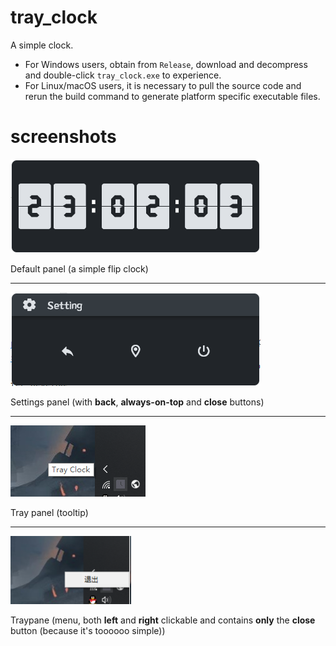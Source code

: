 # tray_clock

A simple clock.

- For Windows users, obtain from `Release`, download and decompress and double-click `tray_clock.exe` to experience.
- For Linux/macOS users, it is necessary to pull the source code and rerun the build command to generate platform
  specific
  executable files.

# screenshots

![](./screen_shots/pic1.png)

Default panel (a simple flip clock)

---

![](./screen_shots/pic2.png)

Settings panel (with **back**, **always-on-top** and **close** buttons)

---

![](./screen_shots/pic3.png)

Tray panel (tooltip)

---

![](./screen_shots/pic4.png)

Traypane (menu, both **left** and **right** clickable and contains **only** the **close** button (because it's toooooo
simple))